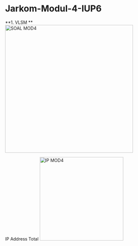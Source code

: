 # Jarkom-Modul-4-IUP6

**1. VLSM **
<img width="413" alt="SOAL MOD4" src="https://user-images.githubusercontent.com/74299958/143679169-f9e5738b-9ef9-4720-a3e4-928140c65a1c.png">

IP Address Total
<img width="270" alt="IP MOD4" src="https://user-images.githubusercontent.com/74299958/143679108-58a65f96-e973-4b11-a45b-a27908656c5e.png">



